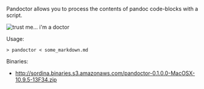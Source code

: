 
Pandoctor allows you to process the contents of pandoc code-blocks with a script.

<img src="https://raw.github.com/sordina/pandoctor/master/trust-me-im-a-doctor.jpg" alt="trust me... i'm a doctor" />

Usage:

    > pandoctor < some_markdown.md

Binaries:

* <http://sordina.binaries.s3.amazonaws.com/pandoctor-0.1.0.0-MacOSX-10.9.5-13F34.zip>
